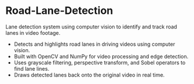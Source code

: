 # Road-Lane-Detection
Lane detection system using computer vision to identify and track road lanes in video footage.

- Detects and highlights road lanes in driving videos using computer vision.
- Built with OpenCV and NumPy for video processing and edge detection.
- Uses grayscale filtering, perspective transform, and Sobel operators to find lane lines.
- Draws detected lanes back onto the original video in real time.
